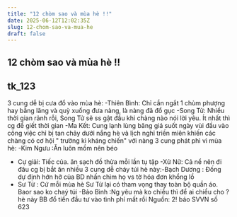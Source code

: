 ```yaml
---
title: "12 chòm sao và mùa hè !!"
date: 2025-06-12T12:02:35Z
slug: 12-chom-sao-va-mua-he
draft: false
---
```


## 12 chòm sao và mùa hè !!

## tk_123

3 cung dễ bị cưa đổ vào mùa hè:
-Thiên Bình: Chỉ cần ngắt 1 chùm phượng hay bằng lăng và quỳ xuống đưa nàng, là nàng đã đổ gục
-Song Tử: Nhiều thời gian rảnh rỗi, Song Tử sẽ ss gật đầu khi chàng nào nói lời yêu. Ít nhất thì cg để giết thời gian
-Ma Kết: Cung lạnh lùng băng giá suốt ngày vùi đầu vào công việc chỉ bị tan chảy dưới nắng hè và  lịch nghỉ triền miên khiến các chàng có cơ hội " trường kì kháng chiến" với nàng
3 cung phát phì vì mùa hè:
-Kim Ngưu :Ăn luôn mồm nên béo
- Cự giải: Tiếc của. ăn  sạch đồ thừa mỗi lần tụ tập
-Xử Nữ: Cả nể nên đi đâu cg bị bắt ăn nhiều
3 cung dễ cháy túi hè này:-Bạch Dương : Đống dự định hớn hở của BD nhấn chìm họ vs tờ hóa đơn khổng lồ
- Sư Tử : Cứ mỗi mùa hè Sư Tử lại có tham vọng thay toàn bộ quần áo. Baor sao ko chaý túi
-Bảo Bình :Ng yêu mà ko chiều thì để ai chiều cho ? hè này BB đổ tiền đầu tư vào tình phí mất rồi
Nguồn: 2! báo SVVN số 623